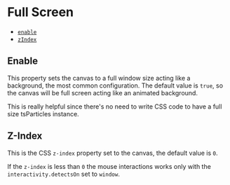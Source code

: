 # Full Screen

- [`enable`](#enable)
- [`zIndex`](#zIndex)

## Enable

This property sets the canvas to a full window size acting like a background, the most common configuration. The default
value is `true`, so the canvas will be full screen acting like an animated background.

This is really helpful since there's no need to write CSS code to have a full size tsParticles instance.

## Z-Index

This is the CSS `z-index` property set to the canvas, the default value is `0`.

If the `z-index` is less than `0` the mouse interactions works only with the `interactivity.detectsOn` set to `window`.
